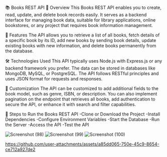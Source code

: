 📚 Books REST API
🌟 Overview
This Books REST API enables you to create, read, update, and delete book records easily. It serves as a backend interface for managing book data, suitable for library applications, online bookstores, or any project that requires book information management.

🚀 Features
The API allows you to retrieve a list of all books, fetch details of a specific book by its ID, add new books by sending book details, update existing books with new information, and delete books permanently from the database.

🛠️ Technologies Used
This API typically uses Node.js with Express.js or any backend framework you prefer. The data can be stored in databases like MongoDB, MySQL, or PostgreSQL. The API follows RESTful principles and uses JSON format for requests and responses.

🎨 Customization
The API can be customized to add additional fields to the book model, such as genre, ISBN, or description. You can also implement pagination on the endpoint that retrieves all books, add authentication to secure the API, or enhance it with search and filter capabilities.

🏃 Steps to Run the Books REST API
-Clone or Download the Project
-Install Dependencies
-Configure Environment Variables
-Start the Database
-Run the Server
-Access the API
-Test the API






![Screenshot (98)](https://github.com/user-attachments/assets/a103975f-c10f-49aa-bb1c-bda44ab69300)
![Screenshot (99)](https://github.com/user-attachments/assets/a83a14eb-8524-4e66-bff8-a7c3d3e29f19)
![Screenshot (100)](https://github.com/user-attachments/assets/1b5d4d3a-b288-4227-be5b-399f31e42fb5)


https://github.com/user-attachments/assets/a85dd065-750e-45c9-8654-ce712a927de2


